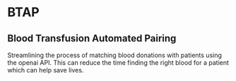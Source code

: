 # BTAP
## Blood Transfusion Automated Pairing 

Streamlining the process of matching blood donations with patients using the openai API. This can reduce the time finding the right blood for a patient which can help save lives.

